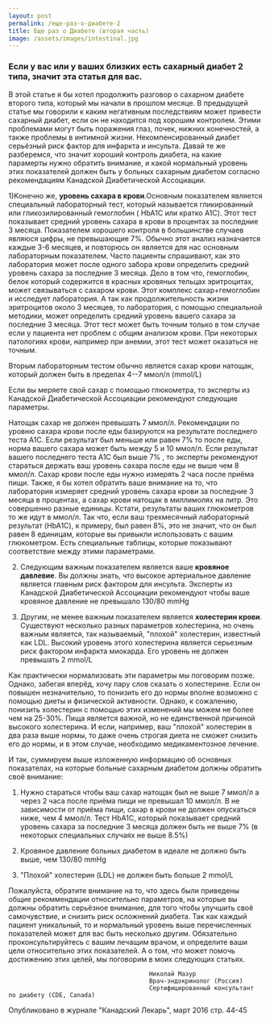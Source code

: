 ```yaml
---
layout: post
permalink: /еще-раз-о-диабете-2
title: Ещe раз о Диабeтe (вторая часть)
image: /assets/images/intestinal.jpg
---
```


### Если у вас или у ваших близких есть сахарный диабет 2 типа, значит эта статья для вас. 

В этой статье я бы хотел продолжить разговор о сахарном диабете второго типа, который мы начали в прошлом месяце.
В предыдущей статье мы говорили к каким негативным последствиям может привести сахарный диабет, если он не находится под хорошим контрoлем. Этими проблемами могут быть поражения глаз, почек, нижних конечностей, а также проблемы в интимной жизни. Некомпенсированный диабет серьёзный риск фактор для инфаркта и инсульта. Давай те же разберемся, что значит хороший контроль диабета, на какие парамерты нужно обратить внимание, и какой нормальный уровень этих показателей должен быть у больных сахарным диабетом согласно рекомендациям Канадской Диабетической Ассоциации.                 

1)Kонечно же, **уровень сахара в крови**.Основным показателем является специальный лабораторный тест, который называется гликированный или гликозилированный гемоглобин ( HbA1C или кратко A1C). Этот тест показывает средний уровень сахара в крови в процентах за последние 3 месяца. Показателем хорошего контроля в большинстве случаев  являюся цифры, не превышающие 7%. Обычно этот анализ назначается каждые 3-6 месяцев, и повторюсь он является для нас основным лабораторным показателем. Часто пациенты спрашивают, как это лаборатория может после одного забора крови определить средний уровень сахара за последние 3 месяца. Дело в том что, гемоглобин, белок который содержится в красных кровяных тельцах эритроцитах, может связываться с сахаром крови. Этот комплекс сахар+гемоглобин и исследует лаборатория. А так как продолжительность жизни эритроцитов около 3 месяцев, то лаборатория, с помощью специальной методики, может определить средний уровень вашего сахара за последние 3 месяца. Этот тест может быть точным только в том случае если у пациента нет проблем с общим анализом крови. При некоторых патологиях крови, например при анемии, этот тест может оказаться не точным.

Вторым лабораторным тестом обычно является сахар крови натощак, который должен быть в пределах 4--7 ммол/л (mmol/L)

Если вы меряете свой сахар с помощью глюкометра, то эксперты из Канадской Диабетической Ассоциации рекомендуют следующие параметры. 

Hатощак сахар не должен превышать 7 ммол/л. Рекомендации по уровню сахара крови  после еды базируются на результате последнего теста А1С. Если результат был меньше или равен 7% то после еды, норма вашего сахара может быть между 5 и 10 ммол/л. Если результат вашего последнего теста А1С был выше 7% , то эксперты рекомендуют стараться держать ваш уровень сахара после еды не выше чем 8 ммол/л. Сахар крови после еды нужно измерять 2 часа после приёма пищи.
Также, я бы хотел обратить ваше внимание на то, что лаборатория измеряет средний уровень сахара крови за последние 3 месяца в процентах, а сахар крови натощак в миллимолях на литр. Это совершенно разные единицы. Кстати, результаты ваших глюкометров то же идут в ммол/л. Так что, если ваш трехмесячный лабораторный результат (HbA1C), к примеру, был равен 8%, это не значит, что он был равен 8 единицам, которые вы привыкли использовать с вашим глюкометром. Есть специальные таблицы, которые показывают соответствие между этими параметрами.

2) Следующим важным показателем является ваше **кровяное давлевие**. Вы должны знать, что высокое артериальное давление является главным риск фактором для инсульта. 
Эксперты из Канадской Диабетической Аcсоциации рекомендуют чтобы ваше кровяное давление не превышало 130/80 mmHg

3) Другим, не менее важным показателем является **холестерин крови**. Существуют несколько разных параметров холестерина, но очень важным является, так называемый, "плохой" холестерин, известный как LDL. Высокий уровень этого холестерина является серьезным риск фактором инфаркта миокарда. Его уровень не должен превышать 2 mmol/L

Как практически нормализовать эти параметры мы поговорим позже. Однако, забегая вперёд, хочу пару слов сказать о холестерине. Если он повышен незначительно, то понизить его до нормы вполне возможно с помощью диеты и физической активности. Однако, к сожалению, понизить холестерин с помощью этих изменений мы можем не более чем на 25-30%. Пища является важной, но не единственной причиной высокого холестерина. И если, например, ваш "плохой" холестерин в два раза выше нормы, то даже очень строгая диета не сможет снизить его до нормы, и в этом случае, необходимо медикаментозное лечение.

И так, суммируем выше изложенную информацию об основных показателах, на которые больные сахарным диабетом должны обратить своё внимание:
1) Нужно стараться чтобы ваш сахар натощак был не выше 7 ммол/л а через 2 часа после приёма пищи не превышал 10 ммол/л. В не зависимости от приёма пищи, сахар в крови не должен опускаться ниже, чем 4 ммол/л.
Тест HbА1С, который показывает  средний уровень сахара за последние 3 месяца должен быть не выше 7%   (в некоторых специальных случаях не выше 8.5%)

2) Кровяное давление больных диабетом в идеале не должно быть выше, чем 130/80 mmHg

3) "Плохой" холестерин (LDL) не должен быть больше 2 mmol/L

Пожалуйста, обратите внимание на то, что здесь были приведены общие рекоммендации относительно параметров, на которые вы должны обратить серьёзное внимание, для того чтобы улучшить своё самочувствие, и снизить риск осложнений диабета.
Так как каждый пациент уникальный, то и нормальный уровень выше перечисленных показателей может для вас быть несколько другим. Обязательно проконсультируйтесь с вашим лечащим врачом, и определите ваши цели относительно этих показателей. А о том, что может помочь достижению этих целей, мы поговорим в моих следующих статьях.

                                           Николай Мазур
                                           Врач-эндокринолог (Россия)
                                           Сертифицированный консультант по диабету (CDE, Canada)


Опубликовано в журнале "Канадский Лекарь", март  2016 стр. 44-45
